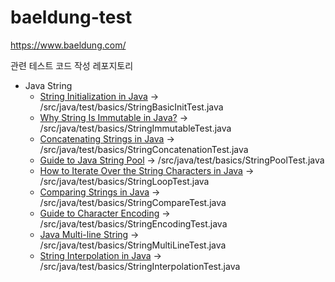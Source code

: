 # baeldung-test


https://www.baeldung.com/

관련 테스트 코드 작성 레포지토리

- Java String
  - [String Initialization in Java](https://www.baeldung.com/java-string-initialization) -> /src/java/test/basics/StringBasicInitTest.java
  - [Why String Is Immutable in Java?](https://www.baeldung.com/java-string-immutable) -> /src/java/test/basics/StringImmutableTest.java
  - [Concatenating Strings in Java](https://www.baeldung.com/java-strings-concatenation) -> /src/java/test/basics/StringConcatenationTest.java
  - [Guide to Java String Pool](https://www.baeldung.com/java-string-pool#string-interning) -> /src/java/test/basics/StringPoolTest.java
  - [How to Iterate Over the String Characters in Java](https://www.baeldung.com/java-iterate-string-characters) -> /src/java/test/basics/StringLoopTest.java
  - [Comparing Strings in Java](https://www.baeldung.com/java-compare-strings) -> /src/java/test/basics/StringCompareTest.java
  - [Guide to Character Encoding](https://www.baeldung.com/java-char-encoding) -> /src/java/test/basics/StringEncodingTest.java
  - [Java Multi-line String](https://www.baeldung.com/java-multiline-string) -> /src/java/test/basics/StringMultiLineTest.java
  - [String Interpolation in Java](https://www.baeldung.com/java-string-interpolation) -> /src/java/test/basics/StringInterpolationTest.java